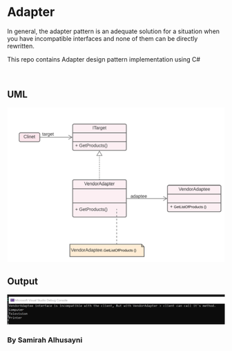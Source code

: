 # Adapter
In general, the adapter pattern is an adequate solution for a situation when you have incompatible interfaces and none of them can be directly rewritten.

This repo contains Adapter design pattern implementation using C#

<br>


## UML 
<img src="UMLAdapter.png" />

## Output 

<img src="Output.png" />

<br/>

### By Samirah Alhusayni